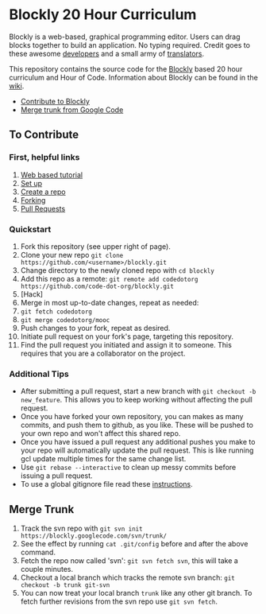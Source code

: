 # Blockly 20 Hour Curriculum

Blockly is a web-based, graphical programming editor. Users can drag blocks together to build an application. No typing required. Credit goes to these awesome [developers](https://code.google.com/p/blockly/wiki/Credits#Engineers) and a small army of [translators](https://code.google.com/p/blockly/wiki/Credits#Translators).

This repository contains the source code for the [Blockly](https://code.google.com/p/blockly/) based 20 hour curriculum and Hour of Code. Information about Blockly can be found in the [wiki](https://code.google.com/p/blockly/w/list).

- [Contribute to Blockly](#to-contribute)
- [Merge trunk from Google Code](#merge-trunk)

## To Contribute

### First, helpful links

1. [Web based tutorial](http://try.github.io/levels/1/challenges/1)
2. [Set up](https://help.github.com/articles/set-up-git)
3. [Create a repo](https://help.github.com/articles/create-a-repo)
4. [Forking](https://help.github.com/articles/fork-a-repo)
5. [Pull Requests](https://help.github.com/articles/using-pull-requests)

### Quickstart

1. Fork this repository (see upper right of page).
2. Clone your new repo `git clone https://github.com/<username>/blockly.git`
3. Change directory to the newly cloned repo with `cd blockly`
4. Add this repo as a remote: `git remote add codedotorg https://github.com/code-dot-org/blockly.git`
5. [Hack]
6. Merge in most up-to-date changes, repeat as needed:
  1. `git fetch codedotorg`
  2. `git merge codedotorg/mooc`
7. Push changes to your fork, repeat as desired.
8. Initiate pull request on your fork's page, targeting this repository.
9. Find the pull request you initiated and assign it to someone. This requires that you are a collaborator on the project.

### Additional Tips

  - After submitting a pull request, start a new branch with `git checkout -b new_feature`. This allows you to keep working without affecting the pull request.
  - Once you have forked your own repository, you can makes as many commits, and push them to github, as you like. These will be pushed to your own repo and won't affect this shared repo. 
  - Once you have issued a pull request any additional pushes you make to your repo will automatically update the pull request. This is like running gcl update multiple times for the same change list.
  - Use `git rebase --interactive` to clean up messy commits before issuing a pull request. 
  - To use a global gitignore file read these [instructions](http://robots.thoughtbot.com/post/18739402579/global-gitignore).

## Merge Trunk

  1. Track the svn repo with `git svn init https://blockly.googlecode.com/svn/trunk/`
  1. See the effect by running `cat .git/config` before and after the above command.
  2. Fetch the repo now called 'svn': `git svn fetch svn`, this will take a couple minutes.
  4. Checkout a local branch which tracks the remote svn branch: `git checkout -b trunk git-svn`
  5. You can now treat your local branch `trunk` like any other git branch. To fetch further revisions from the svn repo use `git svn fetch`.
